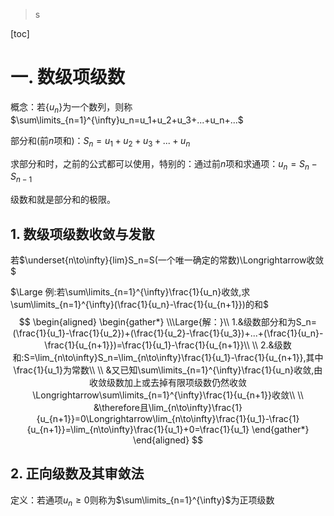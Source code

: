 

> s

[toc]

# 一. 数级项级数

概念：若$\{u_n\}$为一个数列，则称$\sum\limits_{n=1}^{\infty}u_n=u_1+u_2+u_3+...+u_n+...$

部分和(前$n$项和)：$S_n=u_1+u_2+u_3+...+u_n$

求部分和时，之前的公式都可以使用，特别的：通过前$n$项和求通项：$u_n=S_n-S_{n-1}$

级数和就是部分和的极限。

## 1. 数级项级数收敛与发散

若$\underset{n\to\infty}{lim}S_n=S(一个唯一确定的常数)\Longrightarrow收敛$

$\Large 例:若\sum\limits_{n=1}^{\infty}\frac{1}{u_n}收敛,求\sum\limits_{n=1}^{\infty}(\frac{1}{u_n}-\frac{1}{u_{n+1}})的和$
$$
\begin{aligned}
	\begin{gather*}
\\\Large{解：}\\
1.&级数部分和为S_n=(\frac{1}{u_1}-\frac{1}{u_2})+(\frac{1}{u_2}-\frac{1}{u_3})+...+(\frac{1}{u_n}-\frac{1}{u_{n+1}})=\frac{1}{u_1}-\frac{1}{u_{n+1}}\\
\\
2.&级数和:S=\lim_{n\to\infty}S_n=\lim_{n\to\infty}\frac{1}{u_1}-\frac{1}{u_{n+1}},其中\frac{1}{u_1}为常数\\
\\
&又已知\sum\limits_{n=1}^{\infty}\frac{1}{u_n}收敛,由收敛级数加上或去掉有限项级数仍然收敛\Longrightarrow\sum\limits_{n=1}^{\infty}\frac{1}{u_{n+1}}收敛\\
\\
&\therefore且\lim_{n\to\infty}\frac{1}{u_{n+1}}=0\Longrightarrow\lim_{n\to\infty}\frac{1}{u_1}-\frac{1}{u_{n+1}}=\lim_{n\to\infty}\frac{1}{u_1}+0=\frac{1}{u_1}
	\end{gather*}
\end{aligned}
$$

## 2. 正向级数及其审敛法

定义：若通项$u_n\ge0$则称为$\sum\limits_{n=1}^{\infty}$为正项级数
